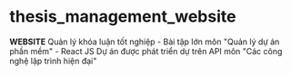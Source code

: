 # thesis_management_website
__WEBSITE__ Quản lý khóa luận tốt nghiệp - Bài tập lớn môn "Quản lý dự án phần mềm" - React JS
Dự án được phát triển dự trên API môn "Các công nghệ lập trình hiện đại"
